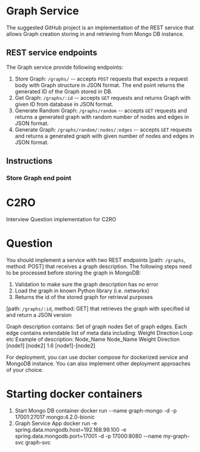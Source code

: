 # Graph Service
The suggested GitHub project is an implementation of the REST service
that allows Graph creation storing in and retrieving from Mongo DB instance.

## REST service endpoints
The Graph service provide following endpoints:
1. Store Graph: `/graphs/` -- accepts `POST` requests that expects a request body 
with Graph structure in JSON format. The end point returns the generated ID 
of the Graph stored in DB.
2. Get Graph: `/graphs/:id` -- accepts `GET` requests and returns Graph with given ID from
database in JSON format.
3. Generate Random Graph: `/graphs/random` -- accepts `GET` requests and returns a generated graph
with random number of nodes and edges in JSON format. 
4. Generate Graph: `/graphs/random/:nodes/:edges` -- accepts `GET` requests and returns 
a generated graph with given number of nodes and edges in JSON format.

## Instructions
### Store Graph end point


# C2RO
Interview Question implementation for C2RO

# Question
You should implement a service with two REST endpoints
[path: `/graphs`, method: POST] that receives a graph description.
The following steps need to be processed before storing the graph in MongoDB:
1. Validation to make sure the graph description has no error
2. Load the graph in known Python library (i.e. networkx)
3. Returns the id of the stored graph for retrieval purposes

[path: `/graphs/:id`, method: GET] that retrieves the graph with specified id and return a JSON version

Graph description contains:
Set of graph nodes
Set of graph edges.
  Each edge contains extendable list of meta data including:
    Weight
    Direction
    Loop
    etc
Example of description:
    Node_Name Node_Name Weight Direction
    [node1]   [node2]   1.6    [node1]-[node2]


For deployment, you can use docker compose for dockerized service and MongoDB instance. You can also implement other deployment approaches of your choice.



# Starting docker containers
1. Start Mongo DB container
  docker run --name graph-mongo -d -p 17001:27017 mongo:4.2.0-bionic
2. Graph Service App
  docker run -e spring.data.mongodb.host=192.168.99.100 -e spring.data.mongodb.port=17001 -d -p 17000:8080 --name my-graph-svc graph-svc
